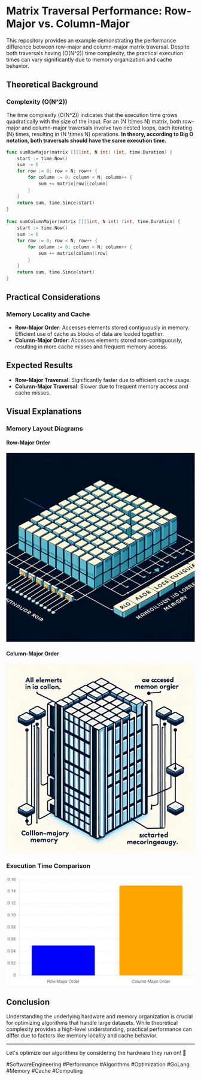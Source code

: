 # Matrix Traversal Performance: Row-Major vs. Column-Major

This repository provides an example demonstrating the performance difference between row-major and column-major matrix traversal. Despite both traversals having \(O(N^2)\) time complexity, the practical execution times can vary significantly due to memory organization and cache behavior.

## Theoretical Background

### Complexity \(O(N^2)\)

The time complexity \(O(N^2)\) indicates that the execution time grows quadratically with the size of the input. For an \(N \times N\) matrix, both row-major and column-major traversals involve two nested loops, each iterating \(N\) times, resulting in \(N \times N\) operations. **In theory, according to Big O notation, both traversals should have the same execution time.**

```go
func sumRowMajor(matrix [][]int, N int) (int, time.Duration) {
	start := time.Now()
	sum := 0
	for row := 0; row < N; row++ {
		for column := 0; column < N; column++ {
			sum += matrix[row][column]
		}
	}
	return sum, time.Since(start)
}

func sumColumnMajor(matrix [][]int, N int) (int, time.Duration) {
	start := time.Now()
	sum := 0
	for row := 0; row < N; row++ {
		for column := 0; column < N; column++ {
			sum += matrix[column][row]
		}
	}
	return sum, time.Since(start)
}

```

## Practical Considerations

### Memory Locality and Cache

- **Row-Major Order**: Accesses elements stored contiguously in memory. Efficient use of cache as blocks of data are loaded together.
- **Column-Major Order**: Accesses elements stored non-contiguously, resulting in more cache misses and frequent memory access.

## Expected Results

- **Row-Major Traversal**: Significantly faster due to efficient cache usage.
- **Column-Major Traversal**: Slower due to frequent memory access and cache misses.

## Visual Explanations

### Memory Layout Diagrams

#### Row-Major Order
![Row-Major Memory Layout](./assets/row_major_memory_layout.png.webp)

#### Column-Major Order
![Column-Major Memory Layout](./assets/column_major_memory_layout.png.webp)

### Execution Time Comparison
![Execution Time Comparison](./assets/execution_time_comparison.png)

## Conclusion

Understanding the underlying hardware and memory organization is crucial for optimizing algorithms that handle large datasets. While theoretical complexity provides a high-level understanding, practical performance can differ due to factors like memory locality and cache behavior.

---

Let's optimize our algorithms by considering the hardware they run on! 💪

#SoftwareEngineering #Performance #Algorithms #Optimization #GoLang #Memory #Cache #Computing
